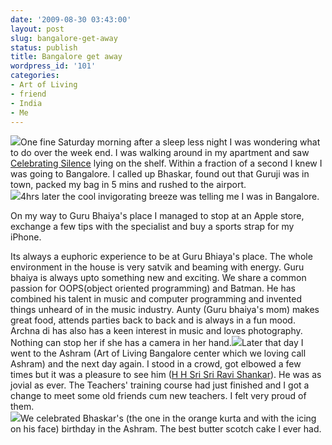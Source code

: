 ```yaml
---
date: '2009-08-30 03:43:00'
layout: post
slug: bangalore-get-away
status: publish
title: Bangalore get away
wordpress_id: '101'
categories:
- Art of Living
- friend
- India
- Me
---
```


[![](http://2.bp.blogspot.com/_BQ0a8k-GX20/Spmkxl38FYI/AAAAAAAADBc/9Fhk8tc1aqI/s400/IMG_1597.jpg)](http://2.bp.blogspot.com/_BQ0a8k-GX20/Spmkxl38FYI/AAAAAAAADBc/9Fhk8tc1aqI/s1600-h/IMG_1597.jpg)One fine Saturday morning after a sleep less night I was wondering what to do over the week end. I was walking around in my apartment and saw [Celebrating Silence](http://www.amazon.com/Celebrating-Silence-Excerpts-Knowledge-1995-2000/dp/1885289391) lying on the shelf. Within a fraction of a second I knew I was going to Bangalore. I called up Bhaskar, found out  that Guruji was in town, packed my bag in 5 mins and rushed to the airport.  
[![](http://1.bp.blogspot.com/_BQ0a8k-GX20/SpmkwP3RzPI/AAAAAAAADBE/ZkcaNVliI3g/s400/IMG_1484.jpg)](http://1.bp.blogspot.com/_BQ0a8k-GX20/SpmkwP3RzPI/AAAAAAAADBE/ZkcaNVliI3g/s1600-h/IMG_1484.jpg)4hrs later the cool invigorating breeze was telling me I was in Bangalore.  
  
On my way to Guru Bhaiya's place I managed to stop at an Apple store, exchange a few tips with the specialist and buy a sports strap for my iPhone.  
  
Its always a euphoric experience to be at Guru Bhiaya's place. The whole environment in the house is very satvik and beaming with energy. Guru bhaiya is always upto something new and exciting. We share a common passion for OOPS(object oriented programming) and Batman. He has combined his talent in music and computer programming and invented things unheard of in the music industry. Aunty (Guru bhaiya's mom) makes great food, attends parties back to back and is always in a fun mood. Archna di has also has a keen interest in music and loves photography. Nothing can stop her if she has a camera in her hand.[![](http://2.bp.blogspot.com/_BQ0a8k-GX20/SpmkwmTM1LI/AAAAAAAADBM/c5nptIzZSpc/s400/IMG_1506.jpg)](http://2.bp.blogspot.com/_BQ0a8k-GX20/SpmkwmTM1LI/AAAAAAAADBM/c5nptIzZSpc/s1600-h/IMG_1506.jpg)Later that day I went to the Ashram (Art of Living Bangalore center which we loving call Ashram) and the next day again. I stood in a crowd, got elbowed a few times but it was a pleasure to see him ([H H Sri Sri Ravi Shankar](http://en.wikipedia.org/wiki/Sri_Sri_Ravi_Shankar)). He was as jovial as ever. The Teachers' training course had just finished and I got a change to meet some old friends cum new teachers. I felt very proud of them.  
[![](http://1.bp.blogspot.com/_BQ0a8k-GX20/SpmkxKuRTbI/AAAAAAAADBU/qgYpjoFd6MI/s400/IMG_1593.jpg)](http://1.bp.blogspot.com/_BQ0a8k-GX20/SpmkxKuRTbI/AAAAAAAADBU/qgYpjoFd6MI/s1600-h/IMG_1593.jpg)We celebrated Bhaskar's (the one in the orange kurta and with the icing on his face) birthday in the Ashram. The best butter scotch cake I ever had.
